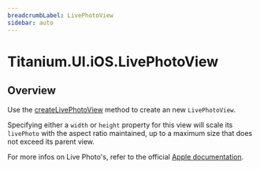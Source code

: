 ```yaml
---
breadcrumbLabel: LivePhotoView
sidebar: auto
---
```


# Titanium.UI.iOS.LivePhotoView

<ProxySummary/>

## Overview

Use the [createLivePhotoView](Titanium.UI.iOS.createLivePhotoView) method to create an new `LivePhotoView`.

Specifying either a `width` or `height` property for this view will scale its `livePhoto` with 
the aspect ratio maintained, up to a maximum size that does not exceed its parent view.

For more infos on Live Photo's, refer to the official [Apple documentation](https://developer.apple.com/documentation/photosui/phlivephotoview).

<ApiDocs/>
